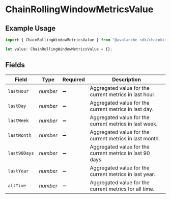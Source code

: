 # ChainRollingWindowMetricsValue

## Example Usage

```typescript
import { ChainRollingWindowMetricsValue } from "@avalanche-sdk/chainkit/models/components";

let value: ChainRollingWindowMetricsValue = {};
```

## Fields

| Field                                                     | Type                                                      | Required                                                  | Description                                               |
| --------------------------------------------------------- | --------------------------------------------------------- | --------------------------------------------------------- | --------------------------------------------------------- |
| `lastHour`                                                | *number*                                                  | :heavy_minus_sign:                                        | Aggregated value for the current metrics in last hour.    |
| `lastDay`                                                 | *number*                                                  | :heavy_minus_sign:                                        | Aggregated value for the current metrics in last day.     |
| `lastWeek`                                                | *number*                                                  | :heavy_minus_sign:                                        | Aggregated value for the current metrics in last week.    |
| `lastMonth`                                               | *number*                                                  | :heavy_minus_sign:                                        | Aggregated value for the current metrics in last month.   |
| `last90Days`                                              | *number*                                                  | :heavy_minus_sign:                                        | Aggregated value for the current metrics in last 90 days. |
| `lastYear`                                                | *number*                                                  | :heavy_minus_sign:                                        | Aggregated value for the current metrics in last year.    |
| `allTime`                                                 | *number*                                                  | :heavy_minus_sign:                                        | Aggregated value for the current metrics for all time.    |
